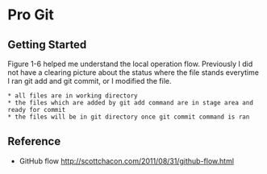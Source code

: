 # Pro Git
## Getting Started
Figure 1-6 helped me understand the local operation flow. Previously I did not have a clearing picture about the status where the file stands everytime I ran git add and git commit, or I modified the file.

    * all files are in working directory
    * the files which are added by git add command are in stage area and ready for commit
    * the files will be in git directory once git commit command is ran
## Reference
* GitHub flow
http://scottchacon.com/2011/08/31/github-flow.html
